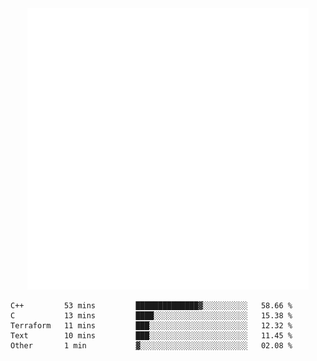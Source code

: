 <div align="center">
    <a href="https://konst.fish">
        <img src="https://raw.githubusercontent.com/konstfish/konstfish/master/fish.svg" alt="Logo" width="450"/>
    </a>
</div>

<!--START_SECTION:waka-->
```text
C++         53 mins         ██████████████▓░░░░░░░░░░   58.66 % 
C           13 mins         ████░░░░░░░░░░░░░░░░░░░░░   15.38 % 
Terraform   11 mins         ███░░░░░░░░░░░░░░░░░░░░░░   12.32 % 
Text        10 mins         ███░░░░░░░░░░░░░░░░░░░░░░   11.45 % 
Other       1 min           ▓░░░░░░░░░░░░░░░░░░░░░░░░   02.08 % 
```
<!--END_SECTION:waka-->
